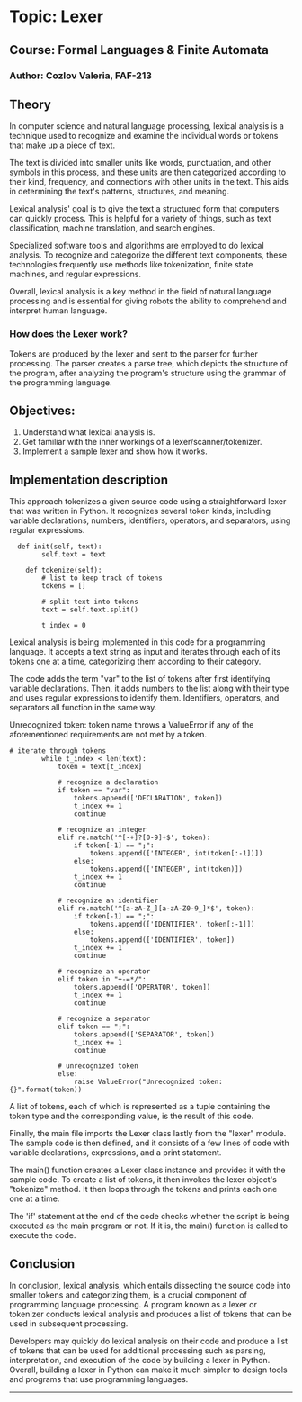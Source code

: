 # Topic: Lexer
## Course: Formal Languages & Finite Automata
### Author: Cozlov Valeria, FAF-213
## Theory 
<p>
In computer science and natural language processing, lexical analysis is a technique used to recognize and examine the individual words or tokens that make up a piece of text.

The text is divided into smaller units like words, punctuation, and other symbols in this process, and these units are then categorized according to their kind, frequency, and connections with other units in the text. This aids in determining the text's patterns, structures, and meaning.

Lexical analysis' goal is to give the text a structured form that computers can quickly process. This is helpful for a variety of things, such as text classification, machine translation, and search engines.

Specialized software tools and algorithms are employed to do lexical analysis. To recognize and categorize the different text components, these technologies frequently use methods like tokenization, finite state machines, and regular expressions.

Overall, lexical analysis is a key method in the field of natural language processing and is essential for giving robots the ability to comprehend and interpret human language.

</p>

### How does the Lexer work?
Tokens are produced by the lexer and sent to the parser for further processing. The parser creates a parse tree, which depicts the structure of the program, after analyzing the program's structure using the grammar of the programming language.

## Objectives:
1. Understand what lexical analysis is.
2. Get familiar with the inner workings of a lexer/scanner/tokenizer.
3. Implement a sample lexer and show how it works.

## Implementation description
This approach tokenizes a given source code using a straightforward lexer that was written in Python. It recognizes several token kinds, including variable declarations, numbers, identifiers, operators, and separators, using regular expressions.
```    
  def init(self, text):
        self.text = text

    def tokenize(self):
        # list to keep track of tokens
        tokens = []

        # split text into tokens
        text = self.text.split()

        t_index = 0
```
Lexical analysis is being implemented in this code for a programming language. It accepts a text string as input and iterates through each of its tokens one at a time, categorizing them according to their category.

The code adds the term "var" to the list of tokens after first identifying variable declarations. Then, it adds numbers to the list along with their type and uses regular expressions to identify them. Identifiers, operators, and separators all function in the same way.

Unrecognized token: token name throws a ValueError if any of the aforementioned requirements are not met by a token.
``` 
# iterate through tokens
        while t_index < len(text):
            token = text[t_index]

            # recognize a declaration
            if token == "var":
                tokens.append(['DECLARATION', token])
                t_index += 1
                continue

            # recognize an integer
            elif re.match('^[-+]?[0-9]+$', token):
                if token[-1] == ";":
                    tokens.append(['INTEGER', int(token[:-1])])
                else:
                    tokens.append(['INTEGER', int(token)])
                t_index += 1
                continue

            # recognize an identifier
            elif re.match('^[a-zA-Z_][a-zA-Z0-9_]*$', token):
                if token[-1] == ";":
                    tokens.append(['IDENTIFIER', token[:-1]])
                else:
                    tokens.append(['IDENTIFIER', token])
                t_index += 1
                continue

            # recognize an operator
            elif token in "+-=*/":
                tokens.append(['OPERATOR', token])
                t_index += 1
                continue

            # recognize a separator
            elif token == ";":
                tokens.append(['SEPARATOR', token])
                t_index += 1
                continue

            # unrecognized token
            else:
                raise ValueError("Unrecognized token: {}".format(token)) 
  ```
 
A list of tokens, each of which is represented as a tuple containing the token type and the corresponding value, is the result of this code.

Finally, the main file imports the Lexer class lastly from the "lexer" module. The sample code is then defined, and it consists of a few lines of code with variable declarations, expressions, and a print statement.

The main() function creates a Lexer class instance and provides it with the sample code. To create a list of tokens, it then invokes the lexer object's "tokenize" method. It then loops through the tokens and prints each one one at a time.

The 'if' statement at the end of the code checks whether the script is being executed as the main program or not. If it is, the main() function is called to execute the code.

## Conclusion
In conclusion, lexical analysis, which entails dissecting the source code into smaller tokens and categorizing them, is a crucial component of programming language processing. A program known as a lexer or tokenizer conducts lexical analysis and produces a list of tokens that can be used in subsequent processing.

Developers may quickly do lexical analysis on their code and produce a list of tokens that can be used for additional processing such as parsing, interpretation, and execution of the code by building a lexer in Python. Overall, building a lexer in Python can make it much simpler to design tools and programs that use programming languages.
____

